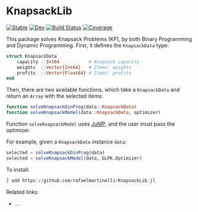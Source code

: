 # KnapsackLib

[![Stable](https://img.shields.io/badge/docs-stable-blue.svg)](https://rafaelmartinelli.github.io/KnapsackLib.jl/stable)
[![Dev](https://img.shields.io/badge/docs-dev-blue.svg)](https://rafaelmartinelli.github.io/KnapsackLib.jl/dev)
[![Build Status](https://github.com/rafaelmartinelli/KnapsackLib.jl/workflows/CI/badge.svg)](https://github.com/rafaelmartinelli/KnapsackLib.jl/actions)
[![Coverage](https://codecov.io/gh/rafaelmartinelli/KnapsackLib.jl/branch/master/graph/badge.svg)](https://codecov.io/gh/rafaelmartinelli/KnapsackLib.jl)

This package solves Knapsack Problems (KP), by both Binary Programming and Dynamic Programming. First, it defines the `KnapsackData` type:
```julia
struct KnapsackData
    capacity ::Int64           # Knapsack capacity
    weights  ::Vector{Int64}   # Items' weights
    profits  ::Vector{Float64} # Items' profits
end
```

Then, there are two available functions, which take a `KnapsackData` and return an `Array` with the selected items:
```julia
function solveKnapsackDinProg(data::KnapsackData)
function solveKnapsackModel(data::KnapsackData, optimizer)
```
Function `solveKnapsackModel` uses [JuMP](https://jump.dev/), and the user must pass the optimizer.

For example, given a `KnapsackData` instance `data`:
```julia
selected = solveKnapsackDinProg(data)
selected = solveKnapsackModel(data, GLPK.Optimizer)
```

To install:
```julia
] add https://github.com/rafaelmartinelli/KnapsackLib.jl
```

Related links:
- ...
